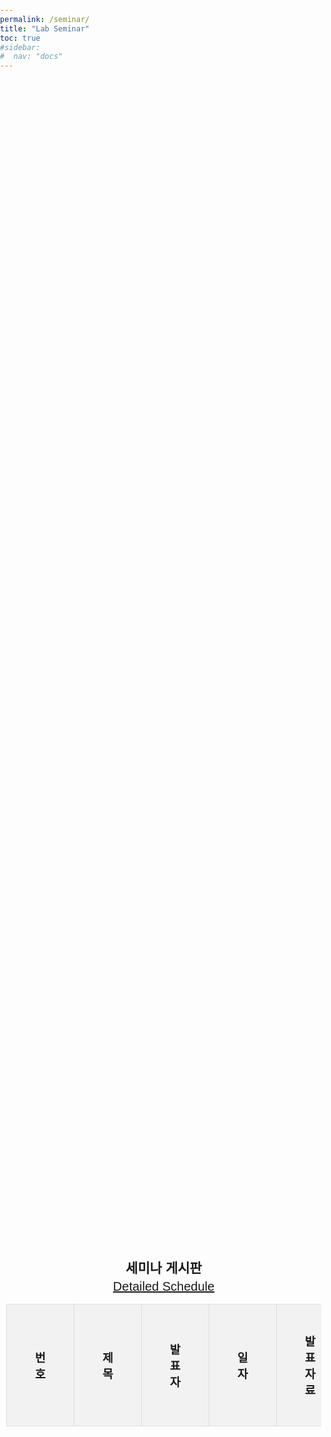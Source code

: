 ```yaml
---
permalink: /seminar/
title: "Lab Seminar"
toc: true
#sidebar:
#  nav: "docs"
---
```

<html lang="ko">
<head>
    <meta charset="UTF-8">
    <meta name="viewport" content="width=device-width, initial-scale=1.0">
    <title>동적 게시판</title>
    <style>
        body {
            font-family: Arial, sans-serif;
            margin: 0;
            padding: 0;
            box-sizing: border-box;
        }
        .container {
            width: 100%;
            height: 100vh;
            display: flex;
            flex-direction: column;
            align-items: center;
            justify-content: center;
            padding: 10px;
        }
        .title {
            margin-right: 20px;
            flex-shrink: 0;
        }
        h2 {
            text-align: center;
            margin-bottom: 5px;
        }
        table {
            width: 100%;
            border-collapse: collapse;
            margin-bottom: 10px;
        }
        th, td {
            border: 1px solid #ddd;
            padding: 45px;  /* Increased padding for larger table cells */
            text-align: center;
            font-size: 1.15em
        }
        th {
            background-color: #f2f2f2;
        }
        tr:nth-child(even) {
            background-color: #f9f9f9;
        }
        tr:hover {
            background-color: #ddd;
        }
        .pagination {
            display: flex;
            justify-content: center;
        }
        .pagination a {
            margin: 0 5px;
            padding: 8px 16px;
            text-decoration: none;
            color: #333;
            border: 1px solid #ddd;
            border-radius: 4px;
        }
        .pagination a:hover {
            background-color: #ddd;
        }
        .pagination a.active {
            background-color: #4CAF50;
            color: white;
        }
    </style>
</head>
<body>

<div class="container">
    <h2>세미나 게시판</h2>
    <a href="https://docs.google.com/spreadsheets/d/185NpCONNMIqbyIvxQU0irysh03vPG_l-aXJYuZb7Kuo/edit?usp=sharing" style="float: right; font-size: 20px;">Detailed Schedule</a>
    <table>
        <thead>
            <tr>
                <th>번호</th>
                <th>제목</th>
                <th>발표자</th>
                <th>일자</th>
                <th>발표자료</th>
            </tr>
        </thead>
        <tbody id="table-body">
        </tbody>
    </table>
    <div class="pagination" id="pagination">
    </div>
</div>

<script>
        // 샘플 데이터
        const data = [
            { 번호: 6, 제목: "Lecture Review - Spline", 발표자: "조민규 (Intern)", 일자: "2024-07-26", 자료: "https://publish.obsidian.md/oscar-cho/Study/Math/Spline/Spline"},
            { 번호: 5, 제목: "Lecture Review - Compression", 발표자: "강현구 (M.S)", 일자: "2024-07-19", 자료: "https://drive.google.com/file/d/1Jq1Tb-eGdGubQpnTDc4cjAMAbcHmVU9C/view?usp=sharing"},
            { 번호: 4, 제목: "Paper Review - Cross-Lingual Named Entity Recognition via Multi-View Contrastive Learning", 발표자: "최은서 (M.S)", 일자: "2024-06-28", 자료: "https://drive.google.com/file/d/1Hto-MsUGvFEEOHQPZjjq7Em36vIvfi6P/view?usp=sharing"},
            { 번호: 3, 제목: "Paper Review - SpeechGPT-Gen: Scaling Chain-of-Information Speech Generation", 발표자: "강현구 (M.S)", 일자: "2024-06-07", 자료: "https://drive.google.com/file/d/1lBxIV62_P-UmoMtRs82Jl9naFWS8SzTq/view?usp=sharing"},
            { 번호: 2, 제목: "Lecture Review - sLLM", 발표자: "최은서 (M.S)", 일자: "2024-05-10", 자료: "https://drive.google.com/file/d/1lVYnEu9rBUGntbzoF_UTsy2x1lHrBB07/view?usp=sharing"},
            { 번호: 1, 제목: "Paper Review - SpeechGPT: Empowering Large Language Models with Intrinsic Cross-Modal Conversational Abilities", 발표자: "강현구 (M.S)", 일자: "2024-05-03", 자료: "https://drive.google.com/file/d/1BTbA3amwh7UgH90gJGP0MTPm2_Ma6fQz/view?usp=sharing"},
        ];

        const rowsPerPage = 4; // 페이지 당 표시할 행 수
        let currentPage = 1; // 현재 페이지

        function displayTable(page) {
            const tableBody = document.getElementById('table-body');
            tableBody.innerHTML = ''; // 테이블 내용 비우기

            const start = (page - 1) * rowsPerPage;
            const end = start + rowsPerPage;
            const paginatedData = data.slice(start, end);

            paginatedData.forEach(row => {
                const tr = document.createElement('tr');
                tr.innerHTML = `
                    <td>${row.번호}</td>
                    <td>${row.제목}</td>
                    <td>${row.발표자}</td>
                    <td>${row.일자}</td>
                    <td><a href="${row.자료}" target="_blank">Link</a></td>
                `;
                tableBody.appendChild(tr);
            });
        }

        function displayPagination() {
            const pagination = document.getElementById('pagination');
            pagination.innerHTML = ''; // 페이지네이션 내용 비우기

            const pageCount = Math.ceil(data.length / rowsPerPage);

            for (let i = 1; i <= pageCount; i++) {
                const a = document.createElement('a');
                a.href = '#';
                a.innerText = i;
                if (i === currentPage) {
                    a.classList.add('active');
                }
                a.addEventListener('click', (e) => {
                    e.preventDefault();
                    currentPage = i;
                    displayTable(currentPage);
                    updatePagination();
                });
                pagination.appendChild(a);
            }
        }

        function updatePagination() {
            const links = document.querySelectorAll('.pagination a');
            links.forEach(link => {
                link.classList.remove('active');
                if (parseInt(link.innerText) === currentPage) {
                    link.classList.add('active');
                }
            });
        }

        // 초기 테이블과 페이지네이션 표시
        displayTable(currentPage);
        displayPagination();
    </script>
</body>
</html>
